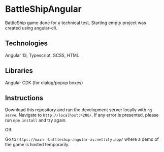 # BattleShipAngular

BattleShip game done for a technical test. Starting empty project was created using angular-cli.

## Technologies

Angular 13, Typescript, SCSS, HTML

## Libraries

Angular CDK (for dialog/popup boxes)

## Instructions

Download this repository and run the development server locally with `ng serve`. Navigate to `http://localhost:4200/`.
If any error is presented, please run `npm install` and try again.

OR

Go to `https://main--battleship-angular-av.netlify.app/` where a demo of the game is hosted temporarily. 


